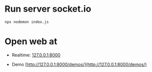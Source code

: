 # Run server socket.io

```sh
npx nodemon index.js
```

# Open web at 

* Realtime: [127.0.0.1:8000](http://127.0.0.1:8000])

* Demo [http://127.0.0.1:8000/demos/](http://127.0.0.1:8000/demos/)

